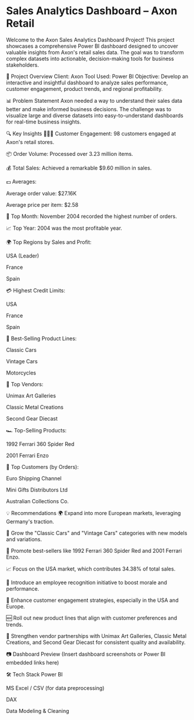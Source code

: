 # Sales Analytics Dashboard – Axon Retail
Welcome to the Axon Sales Analytics Dashboard Project! This project showcases a comprehensive Power BI dashboard designed to uncover valuable insights from Axon's retail sales data. The goal was to transform complex datasets into actionable, decision-making tools for business stakeholders.

📌 Project Overview
Client: Axon
Tool Used: Power BI
Objective: Develop an interactive and insightful dashboard to analyze sales performance, customer engagement, product trends, and regional profitability.

📊 Problem Statement
Axon needed a way to understand their sales data better and make informed business decisions. The challenge was to visualize large and diverse datasets into easy-to-understand dashboards for real-time business insights.

🔍 Key Insights
🧑‍🤝‍🧑 Customer Engagement: 98 customers engaged at Axon's retail stores.

📦 Order Volume: Processed over 3.23 million items.

💰 Total Sales: Achieved a remarkable $9.60 million in sales.

💵 Averages:

Average order value: $27.16K

Average price per item: $2.58

📅 Top Month: November 2004 recorded the highest number of orders.

📈 Top Year: 2004 was the most profitable year.

🌍 Top Regions by Sales and Profit:

USA (Leader)

France

Spain

💳 Highest Credit Limits:

USA

France

Spain

🚗 Best-Selling Product Lines:

Classic Cars

Vintage Cars

Motorcycles

🛒 Top Vendors:

Unimax Art Galleries

Classic Metal Creations

Second Gear Diecast

🏎️ Top-Selling Products:

1992 Ferrari 360 Spider Red

2001 Ferrari Enzo

🏢 Top Customers (by Orders):

Euro Shipping Channel

Mini Gifts Distributors Ltd

Australian Collections Co.

💡 Recommendations
🌍 Expand into more European markets, leveraging Germany's traction.

🚗 Grow the "Classic Cars" and "Vintage Cars" categories with new models and variations.

📢 Promote best-sellers like 1992 Ferrari 360 Spider Red and 2001 Ferrari Enzo.

📈 Focus on the USA market, which contributes 34.38% of total sales.

🌟 Introduce an employee recognition initiative to boost morale and performance.

👥 Enhance customer engagement strategies, especially in the USA and Europe.

🆕 Roll out new product lines that align with customer preferences and trends.

🤝 Strengthen vendor partnerships with Unimax Art Galleries, Classic Metal Creations, and Second Gear Diecast for consistent quality and availability.

📷 Dashboard Preview
(Insert dashboard screenshots or Power BI embedded links here)

🛠️ Tech Stack
Power BI

MS Excel / CSV (for data preprocessing)

DAX

Data Modeling & Cleaning
